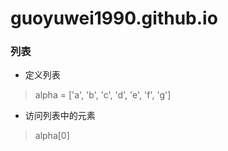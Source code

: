 # guoyuwei1990.github.io
### 列表
- 定义列表
> alpha = ['a', 'b', 'c', 'd', 'e', 'f', 'g']
- 访问列表中的元素
> alpha[0]


